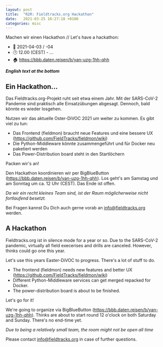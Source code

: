 ```yaml
---
layout: post
title:  "R2R: Fieldtracks.org Hackathon"
date:   2021-03-25 16:27:18 +0100
categories: misc
---
```


Machen wir einen Hackathon // Let's have a hackathon:
* 📅 2021-04-03 / -04
* 🕑 12.00 (CEST) - ...
* 🏠 https://bbb.daten.reisen/b/yan-uzg-1hh-qhh

<!--break-->

***English text at the bottom***

## Ein Hackathon...

Das Fieldtracks.org-Projekt ruht seit etwa einem Jahr. Mit der SARS-CoV-2 Pandemie sind praktisch alle 
Einsatzübungen abgesagt. Dennoch, bald könnte es wieder losgehen.

Nutzen wir das aktuelle Oster-DiVOC 2021 um weiter zu kommen. Es gibt viel zu tun:

* Das Frontend (fieldmon) braucht neue Features und eine bessere UX (https://github.com/FieldTracks/fieldmon/wiki)
* Die Python-Middleware könnte zusammengeführt und für Docker neu paketiert werden
* Das Power-Distribution board steht in den Startlöchern 

Packen wir's an! 

Den Hackathon koordinieren wir per BigBlueButton (https://bbb.daten.reisen/b/yan-uzg-1hh-qhh).
Los geht's am Samstag und am Sonntag um ca. 12 Uhr (CEST). Das Ende ist offen. 

*Da wir ein recht kleines Team sind, ist der Raum möglicherweise nicht fortlaufend besetzt.*

Bei Fragen kannst Du Dich auch gerne vorab an info@fieldtracks.org werden.


## A Hackathon

Fieldtracks.org ist in silence mode for a year or so. Due to the SARS-CoV-2 pandemic, virtually all
field execerises and drills are canceled. However, thinks could go one this year.

Let's use this years Easter-DiVOC to progress. There's a lot of stuff to do.

* The frontend (fieldmon) needs new features and better UX (https://github.com/FieldTracks/fieldmon/wiki)
* Different Python-Middleware services can get merged repacked for Docker.
* The power-distribution board is about to be finished.

Let's go for it! 

We're going to organize via BigBlueButton (https://bbb.daten.reisen/b/yan-uzg-1hh-qhh).
Thinks are about to start round 12 o'clock on both Saturday and Sunday. There's no end-time yet.

*Due to being a relatively small team, the room might not be open all time*

Please contact info@fieldtracks.org in case of further questions.
